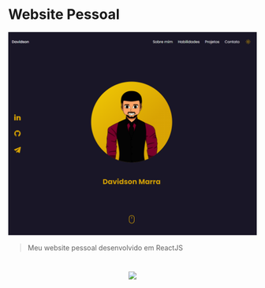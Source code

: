 # Website Pessoal

<div align="center"><img src="./public/assets/banner-site.png" alt="personal website"></div>

> Meu website pessoal desenvolvido em ReactJS
<h1>

<h3 align="center">
      <a href="https://davidsonmarra.me/">
        <img  src="https://img.shields.io/badge/-ACCESS%20THE%20PROJECT-191627?&style=for-the-badge&logoColor=D9A404" />
      </a>
</h3>
